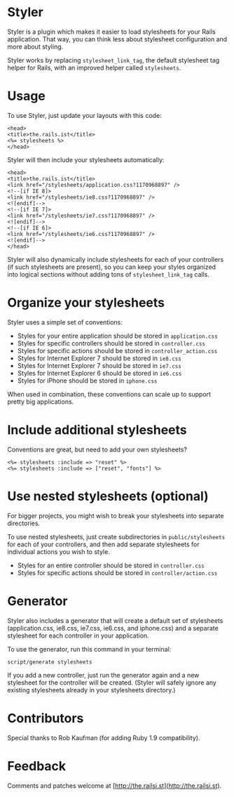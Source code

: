 Styler
======

Styler is a plugin which makes it easier to load stylesheets for your Rails application. That way, you can think less about stylesheet configuration and more about styling.

Styler works by replacing `stylesheet_link_tag`, the default stylesheet tag helper for Rails, with an improved helper called `stylesheets`.

Usage
=====

To use Styler, just update your layouts with this code:

    <head>
    <title>the.rails.ist</title>
    <%= stylesheets %>
    </head>

Styler will then include your stylesheets automatically:

    <head>
    <title>the.rails.ist</title>
    <link href="/stylesheets/application.css?1170968897" />
    <!--[if IE 8]>
    <link href="/stylesheets/ie8.css?1170968897" />
    <![endif]-->
    <!--[if IE 7]>
    <link href="/stylesheets/ie7.css?1170968897" />
    <![endif]-->
    <!--[if IE 6]>
    <link href="/stylesheets/ie6.css?1170968897" />
    <![endif]-->
    </head>

Styler will also dynamically include stylesheets for each of your controllers (if such stylesheets are present), so you can keep your styles organized into logical sections without adding tons of `stylesheet_link_tag` calls.

Organize your stylesheets
=========================

Styler uses a simple set of conventions:

- Styles for your entire application should be stored in `application.css`
- Styles for specific controllers should be stored in `controller.css`
- Styles for specific actions should be stored in `controller_action.css`
- Styles for Internet Explorer 7 should be stored in `ie8.css`
- Styles for Internet Explorer 7 should be stored in `ie7.css`
- Styles for Internet Explorer 6 should be stored in `ie6.css`
- Styles for iPhone should be stored in `iphone.css`

When used in combination, these conventions can scale up to support pretty
big applications.


Include additional stylesheets
==============================

Conventions are great, but need to add your own stylesheets?

    <%= stylesheets :include => "reset" %>
    <%= stylesheets :include => ["reset", "fonts"] %>


Use nested stylesheets (optional)
=================================

For bigger projects, you might wish to break your stylesheets into separate directories.

To use nested stylesheets, just create subdirectories in `public/stylesheets` for each of your controllers, and then add separate stylesheets for individual actions you wish to style.

- Styles for an entire controller should be stored in `controller.css`
- Styles for specific actions should be stored in `controller/action.css`


Generator
=========

Styler also includes a generator that will create a default set of stylesheets (application.css, ie8.css, ie7.css, ie6.css, and iphone.css) and a separate stylesheet for each controller in your application.

To use the generator, run this command in your terminal:

    script/generate stylesheets

If you add a new controller, just run the generator again and a new stylesheet for the controller will be created. (Styler will safely ignore any existing stylesheets already in your stylesheets directory.)


Contributors
============

Special thanks to Rob Kaufman (for adding Ruby 1.9 compatibility).


Feedback
========

Comments and patches welcome at [http://the.railsi.st](http://the.railsi.st).
